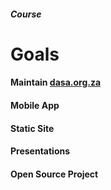 
##### Course

# Goals

#### Maintain [dasa.org.za](http://dasa.org.za)

#### Mobile App

#### Static Site

#### Presentations

#### Open Source Project
